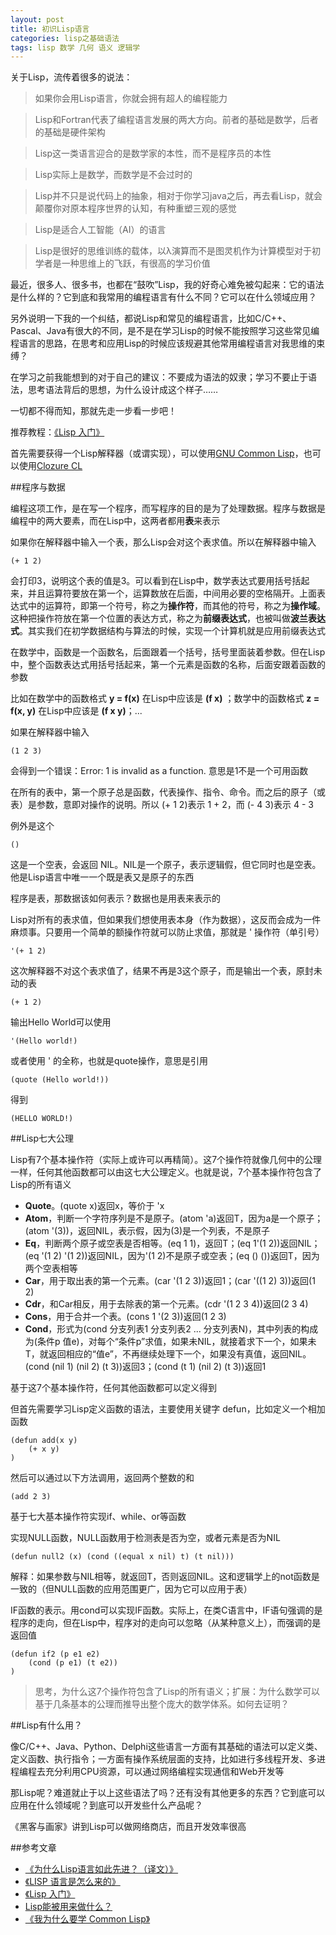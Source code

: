 ```yaml
---
layout: post
title: 初识Lisp语言
categories: lisp之基础语法
tags: lisp 数学 几何 语义 逻辑学
---
```


关于Lisp，流传着很多的说法：

>如果你会用Lisp语言，你就会拥有超人的编程能力

>Lisp和Fortran代表了编程语言发展的两大方向。前者的基础是数学，后者的基础是硬件架构

>Lisp这一类语言迎合的是数学家的本性，而不是程序员的本性

>Lisp实际上是数学，而数学是不会过时的

>Lisp并不只是说代码上的抽象，相对于你学习java之后，再去看Lisp，就会颠覆你对原本程序世界的认知，有种重塑三观的感觉

>Lisp是适合人工智能（AI）的语言

>Lisp是很好的思维训练的载体，以λ演算而不是图灵机作为计算模型对于初学者是一种思维上的飞跃，有很高的学习价值

最近，很多人、很多书，也都在“鼓吹”Lisp，我的好奇心难免被勾起来：它的语法是什么样的？它到底和我常用的编程语言有什么不同？它可以在什么领域应用？

另外说明一下我的一个纠结，都说Lisp和常见的编程语言，比如C/C++、Pascal、Java有很大的不同，是不是在学习Lisp的时候不能按照学习这些常见编程语言的思路，在思考和应用Lisp的时候应该规避其他常用编程语言对我思维的束缚？

在学习之前我能想到的对于自己的建议：不要成为语法的奴隶；学习不要止于语法，思考语法背后的思想，为什么设计成这个样子……

一切都不得而知，那就先走一步看一步吧！

推荐教程：[《Lisp 入门》](https://zh.wikibooks.org/wiki/Lisp_%E5%85%A5%E9%96%80)

首先需要获得一个Lisp解释器（或谓实现），可以使用[GNU Common Lisp](http://www.gnu.org/software/gcl/)，也可以使用[Clozure CL](http://ccl.clozure.com/)

##程序与数据

编程这项工作，是在写一个程序，而写程序的目的是为了处理数据。程序与数据是编程中的两大要素，而在Lisp中，这两者都用**表**来表示

如果你在解释器中输入一个表，那么Lisp会对这个表求值。所以在解释器中输入

```
(+ 1 2)
```

会打印3，说明这个表的值是3。可以看到在Lisp中，数学表达式要用括号括起来，并且运算符要放在第一个，运算数放在后面，中间用必要的空格隔开。上面表达式中的运算符，即第一个符号，称之为**操作符**，而其他的符号，称之为**操作域**。这种把操作符放在第一个位置的表达方式，称之为**前缀表达式**，也被叫做**波兰表达式**。其实我们在初学数据结构与算法的时候，实现一个计算机就是应用前缀表达式

在数学中，函数是一个函数名，后面跟着一个括号，括号里面装着参数。但在Lisp中，整个函数表达式用括号括起来，第一个元素是函数的名称，后面安跟着函数的参数

比如在数学中的函数格式 **y = f(x)** 在Lisp中应该是 **(f x)** ；数学中的函数格式 **z = f(x, y)** 在Lisp中应该是 **(f x y)**；...

如果在解释器中输入

```
(1 2 3)
```

会得到一个错误：Error: 1 is invalid as a function. 意思是1不是一个可用函数

在所有的表中，第一个原子总是函数，代表操作、指令、命令。而之后的原子（或表）是参数，意即对操作的说明。所以 (+ 1 2)表示 1 + 2，而 (- 4 3)表示 4 - 3

例外是这个

```
()
```

这是一个空表，会返回 NIL。NIL是一个原子，表示逻辑假，但它同时也是空表。他是Lisp语言中唯一一个既是表又是原子的东西

程序是表，那数据该如何表示？数据也是用表来表示的

Lisp对所有的表求值，但如果我们想使用表本身（作为数据），这反而会成为一件麻烦事。只要用一个简单的额操作符就可以防止求值，那就是 ' 操作符（单引号）

```
'(+ 1 2)
```

这次解释器不对这个表求值了，结果不再是3这个原子，而是输出一个表，原封未动的表

```
(+ 1 2)
```

输出Hello World可以使用

```
'(Hello world!)
```

或者使用 ' 的全称，也就是quote操作，意思是引用

```
(quote (Hello world!))
```

得到

```
(HELLO WORLD!)
```

##Lisp七大公理

Lisp有7个基本操作符（实际上或许可以再精简）。这7个操作符就像几何中的公理一样，任何其他函数都可以由这七大公理定义。也就是说，7个基本操作符包含了Lisp的所有语义

* **Quote**。(quote x)返回x，等价于 'x
* **Atom**，判断一个字符序列是不是原子。(atom 'a)返回T，因为a是一个原子；(atom '(3))，返回NIL，表示假，因为(3)是一个列表，不是原子
* **Eq**，判断两个原子或空表是否相等。(eq 1 1)，返回T；(eq 1'(1 2))返回NIL；(eq '(1 2) '(1 2))返回NIL，因为'(1 2)不是原子或空表；(eq () ())返回T，因为两个空表相等
* **Car**，用于取出表的第一个元素。(car '(1 2 3))返回1；(car '((1 2) 3))返回(1 2)
* **Cdr**，和Car相反，用于去除表的第一个元素。(cdr '(1 2 3 4))返回(2 3 4)
* **Cons**，用于合并一个表。(cons 1 '(2 3))返回(1 2 3)
* **Cond**，形式为(cond 分支列表1 分支列表2 ... 分支列表N)，其中列表的构成为(条件p 值e)，对每个“条件p”求值，如果未NIL，就接着求下一个，如果未T，就返回相应的“值e”，不再继续处理下一个，如果没有真值，返回NIL。(cond (nil 1) (nil 2) (t 3))返回3；(cond (t 1) (nil 2) (t 3))返回1

基于这7个基本操作符，任何其他函数都可以定义得到

但首先需要学习Lisp定义函数的语法，主要使用关键字 defun，比如定义一个相加函数

```
(defun add(x y)
	(+ x y)
)
```

然后可以通过以下方法调用，返回两个整数的和

```
(add 2 3)
```

基于七大基本操作符实现if、while、or等函数

实现NULL函数，NULL函数用于检测表是否为空，或者元素是否为NIL

```
(defun null2 (x) (cond ((equal x nil) t) (t nil)))
```

解释：如果参数与NIL相等，就返回T，否则返回NIL。这和逻辑学上的not函数是一致的（但NULL函数的应用范围更广，因为它可以应用于表）

IF函数的表示。用cond可以实现IF函数。实际上，在类C语言中，IF语句强调的是程序的走向，但在Lisp中，程序对的走向可以忽略（从某种意义上），而强调的是返回值

```
(defun if2 (p e1 e2)
	(cond (p e1) (t e2))
)
```

>思考，为什么这7个操作符包含了Lisp的所有语义；扩展：为什么数学可以基于几条基本的公理而推导出整个庞大的数学体系。如何去证明？

##Lisp有什么用？

像C/C++、Java、Python、Delphi这些语言一方面有其基础的语法可以定义类、定义函数、执行指令；一方面有操作系统层面的支持，比如进行多线程开发、多进程编程去充分利用CPU资源，可以通过网络编程实现通信和Web开发等

那Lisp呢？难道就止于以上这些语法了吗？还有没有其他更多的东西？它到底可以应用在什么领域呢？到底可以开发些什么产品呢？

《黑客与画家》讲到Lisp可以做网络商店，而且开发效率很高

##参考文章

* [《为什么Lisp语言如此先进？（译文）》](http://www.ruanyifeng.com/blog/2010/10/why_lisp_is_superior.html)
* [《LISP 语言是怎么来的》](https://blog.youxu.info/2009/08/31/lisp-and-ai-1/)
* [《Lisp 入门》](https://zh.wikibooks.org/wiki/Lisp_%E5%85%A5%E9%96%80)
* [Lisp能被用来做什么？](https://www.zhihu.com/question/20044783)
* [《我为什么要学 Common Lisp》](https://my.oschina.net/u/563463/blog/158338)
